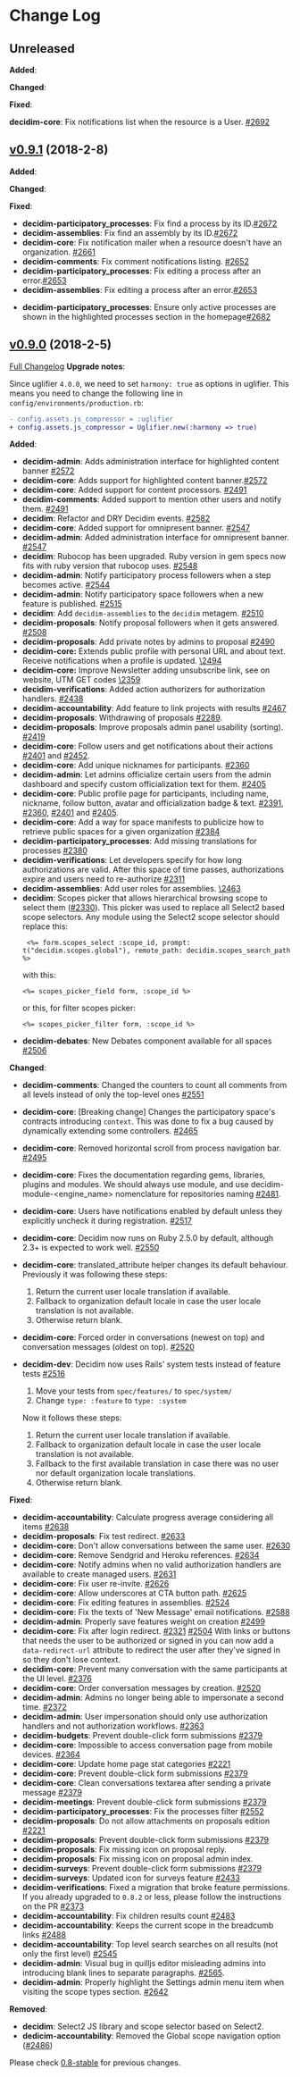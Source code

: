 # Change Log

## Unreleased

**Added**:

**Changed**:

**Fixed**:

**decidim-core**: Fix notifications list when the resource is a User. [\#2692](https://github.com/decidim/decidim/pull/2692)

## [v0.9.1](https://github.com/decidim/decidim/tree/v0.9.1) (2018-2-8)

**Added**:

**Changed**:

**Fixed**:

* **decidim-participatory_processes**: Fix find a process by its ID.[\#2672](https://github.com/decidim/decidim/pull/2672)
* **decidim-assemblies**: Fix find an assembly by its ID.[\#2672](https://github.com/decidim/decidim/pull/2672)
* **decidim-core**: Fix notification mailer when a resource doesn't have an organization. [\#2661](https://github.com/decidim/decidim/pull/2661)
* **decidim-comments**: Fix comment notifications listing. [\#2652](https://github.com/decidim/decidim/pull/2652)
* **decidim-participatory_processes**: Fix editing a process after an error.[\#2653](https://github.com/decidim/decidim/pull/2653)
* **decidim-assemblies**: Fix editing a process after an error.[\#2653](https://github.com/decidim/decidim/pull/2653)
- **decidim-participatory_processes**: Ensure only active processes are shown in the highlighted processes section in the homepage[\#2682](https://github.com/decidim/decidim/pull/2682)

## [v0.9.0](https://github.com/decidim/decidim/tree/v0.9.0) (2018-2-5)

[Full Changelog](https://github.com/decidim/decidim/compare/v0.8.0...v0.9.0)
**Upgrade notes**:

Since uglifier `4.0.0`, we need to set `harmony: true` as options in uglifier. This means
you need to change the following line in `config/environments/production.rb`:

```diff
- config.assets.js_compressor = :uglifier
+ config.assets.js_compressor = Uglifier.new(:harmony => true)
```

**Added**:

* **decidim-admin**: Adds administration interface for highlighted content banner [\#2572](https://github.com/decidim/decidim/pull/2572)
* **decidim-core**: Adds support for highlighted content banner.[\#2572](https://github.com/decidim/decidim/pull/2572)
* **decidim-core**: Added support for content processors. [\#2491](https://github.com/decidim/decidim/pull/2491)
* **decidim-comments**: Added support to mention other users and notify them. [\#2491](https://github.com/decidim/decidim/pull/2491)
* **decidim**: Refactor and DRY Decidim events. [\#2582](https://github.com/decidim/decidim/pull/2582)
* **decidim-core**: Added support for omnipresent banner. [\#2547](https://github.com/decidim/decidim/pull/2547)
* **decidim-admin**: Added administration interface for omnipresent banner. [\#2547](https://github.com/decidim/decidim/pull/2547)
* **decidim**: Rubocop has been upgraded. Ruby version in gem specs now fits with ruby version that rubocop uses. [\#2548](https://github.com/decidim/decidim/pull/2548)
* **decidim-admin**: Notify participatory process followers when a step becomes active. [\#2544](https://github.com/decidim/decidim/pull/2544)
* **decidim-admin**: Notify participatory space followers when a new feature is published. [\#2515](https://github.com/decidim/decidim/pull/2515)
* **decidim**: Add `decidim-assemblies` to the `decidim` metagem. [\#2510](https://github.com/decidim/decidim/pull/2510)
* **decidim-proposals**: Notify proposal followers when it gets answered. [\#2508](https://github.com/decidim/decidim/pull/2508)
* **decidim-proposals**: Add private notes by admins to proposal [\#2490](https://github.com/decidim/decidim/pull/2490)
* **decidim-core:** Extends public profile with personal URL and about text. Receive notifications when a profile is updated. [\2494](https://github.com/decidim/decidim/pull/2494)
* **decidim-core:** Improve Newsletter adding unsubscribe link, see on website, UTM GET codes [\2359](https://github.com/decidim/decidim/pull/2359)
* **decidim-verifications**: Added action authorizers for authorization handlers. [\#2438](https://github.com/decidim/decidim/pull/2438)
* **decidim-accountability**: Add feature to link projects with results [\#2467](https://github.com/decidim/decidim/pull/2467)
* **decidim-proposals**: Withdrawing of proposals [\#2289](https://github.com/decidim/decidim/issues/2289).
* **decidim-proposals**: Improve proposals admin panel usability (sorting). [\#2419](https://github.com/decidim/decidim/pull/2419)
* **decidim-core**: Follow users and get notifications about their actions [\#2401](https://github.com/decidim/decidim/pull/2401) and [\#2452](https://github.com/decidim/decidim/pull/2452).
* **decidim-core**: Add unique nicknames for participants. [\#2360](https://github.com/decidim/decidim/pull/2360)
* **decidim-admin**: Let admins officialize certain users from the admin dashboard and specify custom officialization text for them. [\#2405](https://github.com/decidim/decidim/pull/2405)
* **decidim-core**: Public profile page for participants, including name, nickname, follow button, avatar and officialization badge & text. [\#2391](https://github.com/decidim/decidim/pull/2391), [\#2360](https://github.com/decidim/decidim/pull/2360), [\#2401](https://github.com/decidim/decidim/pull/2401) and [\#2405](https://github.com/decidim/decidim/pull/2405).
* **decidim-core**: Add a way for space manifests to publicize how to retrieve public spaces for a given organization [\#2384](https://github.com/decidim/decidim/pull/2384)
* **decidim-participatory_processes**: Add missing translations for processes [\#2380](https://github.com/decidim/decidim/pull/2380)
* **decidim-verifications**: Let developers specify for how long authorizations are valid. After this space of time passes, authorizations expire and users need to re-authorize [\#2311](https://github.com/decidim/decidim/pull/2311)
* **decidim-assemblies**: Add user roles for assemblies. [\2463](https://github.com/decidim/decidim/pull/2463)
* **decidim**: Scopes picker that allows hierarchical browsing scope to select them ([\#2330](https://github.com/decidim/decidim/pull/2330)).
  This picker was used to replace all Select2 based scope selectors. Any module using the Select2 scope selector should replace this:
  ```erb
   <%= form.scopes_select :scope_id, prompt: t("decidim.scopes.global"), remote_path: decidim.scopes_search_path %>
  ```
  with this:
  ```erb
  <%= scopes_picker_field form, :scope_id %>
  ```
  or this, for filter scopes picker:
  ```erb
  <%= scopes_picker_filter form, :scope_id %>
  ```
* **decidim-debates**: New Debates component available for all spaces [\#2506](https://github.com/decidim/decidim/pull/2506)

**Changed**:

* **decidim-comments**: Changed the counters to count all comments from all levels instead of only the top-level ones [\#2551](https://github.com/decidim/decidim/pull/2551)
* **decidim-core**: [Breaking change] Changes the participatory space's contracts introducing `context`. This was done to fix a bug caused by dynamically extending some controllers. [\#2465](https://github.com/decidim/decidim/pull/2465)
* **decidim-core**: Removed horizontal scroll from process navigation bar. [\#2495](https://github.com/decidim/decidim/pull/2495)
* **decidim-core**: Fixes the documentation regarding gems, libraries, plugins and modules. We should always use module, and use decidim-module-<engine_name> nomenclature for repositories naming [\#2481](https://github.com/decidim/decidim/pull/2481).
* **decidim-core**: Users have notifications enabled by default unless they explicitly uncheck it during registration. [\#2517](https://github.com/decidim/decidim/pull/2517)
* **decidim-core**: Decidim now runs on Ruby 2.5.0 by default, although 2.3+ is expected to work well. [\#2550](https://github.com/decidim/decidim/pull/2550)
* **decidim-core**: translated_attribute helper changes its default behaviour. Previously it was following these steps:
  1. Return the current user locale translation if available.
  2. Fallback to organization default locale in case the user locale translation is not available.
  3. Otherwise return blank.
* **decidim-core**: Forced order in conversations (newest on top) and conversation messages (oldest on top). [\#2520](https://github.com/decidim/decidim/pull/2520)
* **decidim-dev**: Decidim now uses Rails' system tests instead of feature tests [\#2516](https://github.com/decidim/decidim/pull/2516)

  1. Move your tests from `spec/features/` to `spec/system/`
  2. Change `type: :feature` to `type: :system`

  Now it follows these steps:

  1. Return the current user locale translation if available.
  2. Fallback to organization default locale in case the user locale translation is not available.
  3. Fallback to the first available translation in case there was no user nor default organization locale translations.
  4. Otherwise return blank.

**Fixed**:

* **decidim-accountability**: Calculate progress average considering all items [\#2638](https://github.com/decidim/decidim/pull/2638)
* **decidim-proposals**: Fix test redirect. [\#2633](https://github.com/decidim/decidim/pull/2633)
* **decidim-core**: Don't allow conversations between the same user. [\#2630](https://github.com/decidim/decidim/pull/2630)
* **decidim-core**: Remove Sendgrid and Heroku references. [\#2634](https://github.com/decidim/decidim/pull/2634)
* **decidim-core**: Notify admins when no valid authorization handlers are available to create managed users. [\#2631](https://github.com/decidim/decidim/pull/2631)
* **decidim-core**: Fix user re-invite. [\#2626](https://github.com/decidim/decidim/pull/2626)
* **decidim-core**: Allow underscores at CTA button path. [\#2625](https://github.com/decidim/decidim/pull/2625)
* **decidim-core**: Fix editing features in assemblies. [\#2524](https://github.com/decidim/decidim/pull/2524)
* **decidim-core**: Fix the texts of 'New Message' email notifications. [\#2588](https://github.com/decidim/decidim/pull/2588)
* **decidim-admin**: Properly save features weight on creation [\#2499](https://github.com/decidim/decidim/pull/2499)
* **decidim-core**: Fix after login redirect. [\#2321](https://github.com/decidim/decidim/pull/2321) [\#2504](https://github.com/decidim/decidim/pull/2504)
  With links or buttons that needs the user to be authorized or signed in you can now add a `data-redirect-url` attribute to redirect the user after they've signed in so they don't lose context.
* **decidim-core**: Prevent many conversation with the same participants at the UI level. [\#2376](https://github.com/decidim/decidim/pull/2376)
* **decidim-core**: Order conversation messages by creation. [\#2520](https://github.com/decidim/decidim/pull/2520)
* **decidim-admin**: Admins no longer being able to impersonate a second time. [\#2372](https://github.com/decidim/decidim/pull/2372)
* **decidim-admin**: User impersonation should only use authorization handlers and not authorization workflows. [\#2363](https://github.com/decidim/decidim/pull/2363)
* **decidim-budgets**: Prevent double-click form submissions [\#2379](https://github.com/decidim/decidim/pull/2379)
* **decidim-core**: Impossible to access conversation page from mobile devices. [\#2364](https://github.com/decidim/decidim/pull/2364)
* **decidim-core**: Update home page stat categories [\#2221](https://github.com/decidim/decidim/pull/2221)
* **decidim-core**: Prevent double-click form submissions [\#2379](https://github.com/decidim/decidim/pull/2379)
* **decidim-core**: Clean conversations textarea after sending a private message [\#2379](https://github.com/decidim/decidim/pull/2379)
* **decidim-meetings**: Prevent double-click form submissions [\#2379](https://github.com/decidim/decidim/pull/2379)
* **decidim-participatory_processes**: Fix the processes filter [\#2552](https://github.com/decidim/decidim/pull/2552)
* **decidim-proposals**: Do not allow attachments on proposals edition [\#2221](https://github.com/decidim/decidim/pull/2221)
* **decidim-proposals**: Prevent double-click form submissions [\#2379](https://github.com/decidim/decidim/pull/2379)
* **decidim-proposals**: Fix missing icon on proposal reply.
* **decidim-proposals**: Fix missing icon on proposal admin index.
* **decidim-surveys**: Prevent double-click form submissions [\#2379](https://github.com/decidim/decidim/pull/2379)
* **decidim-surveys**: Updated icon for surveys feature [\#2433](https://github.com/decidim/decidim/pull/2433)
* **decidim-verifications**: Fixed a migration that broke feature permissions. If you already upgraded to `0.8.2` or less, please follow the instructions on the PR [\#2373](https://github.com/decidim/decidim/pull/2373)
* **decidim-accountability**: Fix children results count [\#2483](https://github.com/decidim/decidim/pull/2483)
* **decidim-accountability**: Keeps the current scope in the breadcumb links [\#2488](https://github.com/decidim/decidim/pull/2488)
* **decidim-accountability**: Top level search searches on all results (not only the first level) [\#2545](https://github.com/decidim/decidim/pull/2545)
* **decidim-admin**: Visual bug in quilljs editor misleading admins into introducing blank lines to separate paragraphs. [\#2565](https://github.com/decidim/decidim/pull/2565).
* **decidim-admin**: Properly highlight the Settings admin menu item when visiting the scope types section. [\#2642](https://github.com/decidim/decidim/pull/2642)

**Removed**:

* **decidim**: Select2 JS library and scope selector based on Select2.
* **dedicim-accountability**: Removed the Global scope navigation option ([\#2486](https://github.com/decidim/decidim/pull/2486))

Please check [0.8-stable](https://github.com/decidim/decidim/blob/0.8-stable/CHANGELOG.md) for previous changes.
